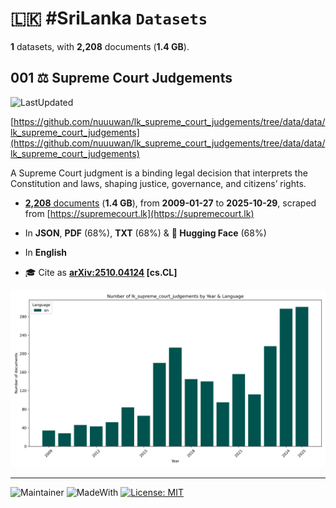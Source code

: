 # 🇱🇰 #SriLanka `Datasets`

**1** datasets, with **2,208** documents (**1.4 GB**).

## 001 ⚖️ Supreme Court Judgements

![LastUpdated](https://img.shields.io/badge/last_updated-2025--10--29_16:28:27-green)

[https://github.com/nuuuwan/lk_supreme_court_judgements/tree/data/data/lk_supreme_court_judgements](https://github.com/nuuuwan/lk_supreme_court_judgements/tree/data/data/lk_supreme_court_judgements)

A Supreme Court judgment is a binding legal decision that interprets the Constitution and laws, shaping justice, governance, and citizens’ rights.

- [**2,208** documents](https://github.com/nuuuwan/lk_supreme_court_judgements/tree/data/data/lk_supreme_court_judgements) (**1.4 GB**), from **2009-01-27** to **2025-10-29**, scraped from [https://supremecourt.lk](https://supremecourt.lk)

- In **JSON**, **PDF** (68%), **TXT** (68%) & **🤗 Hugging Face** (68%)

- In **English**

- 🎓 Cite as **[arXiv:2510.04124](https://arxiv.org/abs/2510.04124) [cs.CL]**

![Chart](https://raw.githubusercontent.com/nuuuwan/lk_supreme_court_judgements/refs/heads/data/data/lk_supreme_court_judgements/docs_by_year_and_lang.png)

---

![Maintainer](https://img.shields.io/badge/maintainer-nuuuwan-red)
![MadeWith](https://img.shields.io/badge/made_with-python-blue)
[![License: MIT](https://img.shields.io/badge/License-MIT-yellow.svg)](https://opensource.org/licenses/MIT)
